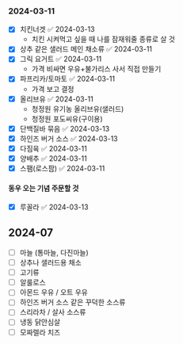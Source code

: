 ### 2024-03-11 
- [x] 치킨너겟 ✅ 2024-03-13
	- 치킨 시켜먹고 싶을 때 나를 잠재워줄 종류로 살 것 
- [x] 상추 같은 샐러드 메인 채소류 ✅ 2024-03-11
- [x] 그릭 요거트 ✅ 2024-03-11
	- 가격 비싸면 우유+불가리스 사서 직접 만들기
- [x] 파프리카/토마토 ✅ 2024-03-11
	- 가격 보고 결정 
- [x] 올리브유 ✅ 2024-03-11
	- 청정원 유기농 올리브유(샐러드) 
	- 청정원 포도씨유(구이용)
- [x] 단백질바 묶음 ✅ 2024-03-13
- [x] 하인즈 버거 소스 ✅ 2024-03-13
- [x] 다짐육 ✅ 2024-03-11
- [x] 양배추 ✅ 2024-03-11
- [x] 스팸(로스팜) ✅ 2024-03-11

#### 동우 오는 기념 주문할 것
- [x] 루꼴라 ✅ 2024-03-13


## 2024-07
- [ ] 마늘 (통마늘, 다진마늘)
- [ ] 상추나 샐러드용 채소 
- [ ] 고기류
- [ ] 알룰로스 
- [ ] 아몬드 우유 / 오트 우유 
- [ ] 하인즈 버거 소스 같은 꾸덕한 소스류 
- [ ] 스리라차 / 살사 소스류 
- [ ] 냉동 닭안심살 
- [ ] 모짜렐라 치즈 
